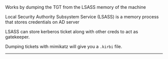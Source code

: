 Works by dumping the TGT from the LSASS memory of the machine

Local Security Authority Subsystem Service (LSASS) is a memory process that stores credentials on AD server

LSASS can store kerberos ticket along with other creds to act as gatekeeper.

Dumping tickets with mimikatz will give you a `.kirbi` file.

---

